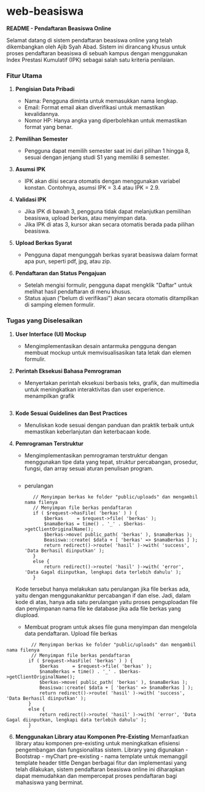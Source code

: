 # web-beasiswa
**README - Pendaftaran Beasiswa Online**

Selamat datang di sistem pendaftaran beasiswa online yang telah dikembangkan oleh Ajib Syah Abad. Sistem ini dirancang khusus untuk proses pendaftaran beasiswa di sebuah kampus dengan menggunakan Index Prestasi Kumulatif (IPK) sebagai salah satu kriteria penilaian.

### Fitur Utama

1. **Pengisian Data Pribadi**
   - Nama: Pengguna diminta untuk memasukkan nama lengkap.
   - Email: Format email akan diverifikasi untuk memastikan kevalidannya.
   - Nomor HP: Hanya angka yang diperbolehkan untuk memastikan format yang benar.

2. **Pemilihan Semester**
   - Pengguna dapat memilih semester saat ini dari pilihan 1 hingga 8, sesuai dengan jenjang studi S1 yang memiliki 8 semester.

3. **Asumsi IPK**
   - IPK akan diisi secara otomatis dengan menggunakan variabel konstan. Contohnya, asumsi IPK = 3.4 atau IPK = 2.9.

4. **Validasi IPK**
   - Jika IPK di bawah 3, pengguna tidak dapat melanjutkan pemilihan beasiswa, upload berkas, atau menyimpan data.
   - Jika IPK di atas 3, kursor akan secara otomatis berada pada pilihan beasiswa.

5. **Upload Berkas Syarat**
   - Pengguna dapat mengunggah berkas syarat beasiswa dalam format apa pun, seperti pdf, jpg, atau zip.

6. **Pendaftaran dan Status Pengajuan**
   - Setelah mengisi formulir, pengguna dapat mengklik "Daftar" untuk melihat hasil pendaftaran di menu khusus.
   - Status ajuan ("belum di verifikasi") akan secara otomatis ditampilkan di samping elemen formulir.

### Tugas yang Diselesaikan

1. **User Interface (UI) Mockup**
   - Mengimplementasikan desain antarmuka pengguna dengan membuat mockup untuk memvisualisasikan tata letak dan elemen formulir.
    
2. **Perintah Eksekusi Bahasa Pemrograman**
   - Menyertakan perintah eksekusi berbasis teks, grafik, dan multimedia untuk meningkatkan interaktivitas dan user experience.
    menampilkan grafik
   ```
   ```

3. **Kode Sesuai Guidelines dan Best Practices**
   - Menuliskan kode sesuai dengan panduan dan praktik terbaik untuk memastikan keberlanjutan dan keterbacaan kode.

4. **Pemrograman Terstruktur**
   - Mengimplementasikan pemrograman terstruktur dengan menggunakan tipe data yang tepat, struktur percabangan, prosedur, fungsi, dan array sesuai aturan penulisan program.
    ```
    ```
   - perulangan
     ```
        // Menyimpan berkas ke folder "public/uploads" dan mengambil nama filenya
        // Menyimpan file berkas pendaftaran
        if ( $request->hasFile( 'berkas' ) ) {
            $berkas     = $request->file( 'berkas' );
            $namaBerkas = time() . '_' . $berkas->getClientOriginalName();
            $berkas->move( public_path( 'berkas' ), $namaBerkas );
            Beasiswa::create( $data + [ 'berkas' => $namaBerkas ] );
            return redirect()->route( 'hasil' )->with( 'success', 'Data Berhasil diinputkan' );
        }
        else {
            return redirect()->route( 'hasil' )->with( 'error', 'Data Gagal diinputkan, lengkapi data terlebih dahulu' );
        } 
     ```
    Kode tersebut hanya melakukan satu perulangan jika file berkas ada, yaitu dengan menggunakanktur percabangan if dan else.
    Jadi, dalam kode di atas, hanya ada satu perulangan yaitu proses penguploadan file dan penyimpanan nama file ke database jika ada file berkas yang diupload.
 
   - Membuat program untuk akses file guna menyimpan dan mengelola data pendaftaran.
    Upload file berkas
```
         // Menyimpan berkas ke folder "public/uploads" dan mengambil nama filenya
         // Menyimpan file berkas pendaftaran
        if ( $request->hasFile( 'berkas' ) ) {
            $berkas     = $request->file( 'berkas' );
            $namaBerkas = time() . '_' . $berkas->getClientOriginalName();
            $berkas->move( public_path( 'berkas' ), $namaBerkas );
            Beasiswa::create( $data + [ 'berkas' => $namaBerkas ] );
            return redirect()->route( 'hasil' )->with( 'success', 'Data Berhasil diinputkan' );
        }
        else {
            return redirect()->route( 'hasil' )->with( 'error', 'Data Gagal diinputkan, lengkapi data terlebih dahulu' );
        }
```
         

6. **Menggunakan Library atau Komponen Pre-Existing**
       Memanfaatkan library atau komponen pre-existing untuk meningkatkan efisiensi pengembangan dan fungsionalitas sistem.
    Library yang digunakan
       - Bootstrap
       - myChart
   pre-existing
         - nama template untuk memanggil template header tittle
Dengan berbagai fitur dan implementasi yang telah dilakukan, sistem pendaftaran beasiswa online ini diharapkan dapat memudahkan dan mempercepat proses pendaftaran bagi mahasiswa yang berminat.
